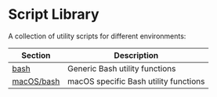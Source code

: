 # Script Library

A collection of utility scripts for different environments:

Section | Description
--- | ---
[bash](bash) | Generic Bash utility functions
[macOS/bash](macOS/bash) | macOS specific Bash utility functions
